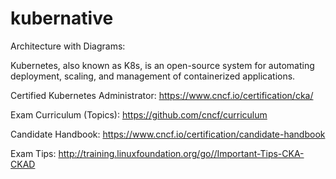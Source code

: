 # kubernative



Architecture with Diagrams:

Kubernetes, also known as K8s, is an open-source system for automating deployment, scaling, and management of containerized applications.







Certified Kubernetes Administrator: https://www.cncf.io/certification/cka/

Exam Curriculum (Topics): https://github.com/cncf/curriculum

Candidate Handbook: https://www.cncf.io/certification/candidate-handbook

Exam Tips: http://training.linuxfoundation.org/go//Important-Tips-CKA-CKAD

